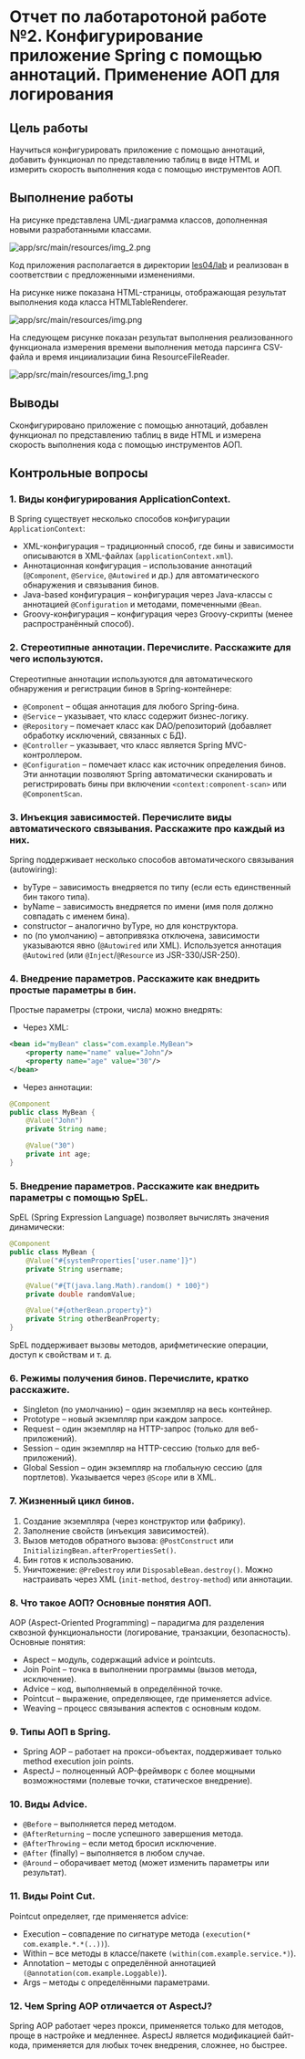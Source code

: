 # Отчет по лаботаротоной работе №2. Конфигурирование приложение Spring c помощью аннотаций. Применение AOП для логирования
## Цель работы
Научиться конфигурировать приложение с помощью аннотаций, добавить функционал по представлению таблиц в виде HTML и измерить скорость выполнения кода с помощью инструментов АОП.
## Выполнение работы
На рисунке представлена UML-диаграмма классов, дополненная новыми разработанными классами.

![app/src/main/resources/img_2.png](app/src/main/resources/img_2.png)

Код приложения располагается в директории [les04/lab](/les04/lab/) и реализован в соответствии с предложенными изменениями. 

На рисунке ниже показана HTML-страницы, отображающая результат выполнения кода класса HTMLTableRenderer.

![app/src/main/resources/img.png](app/src/main/resources/img.png)

На следующем рисунке показан результат выполнения реализованного функционала измерения времени выполнения метода парсинга CSV-файла и время инцииализации бина ResourceFileReader.

![app/src/main/resources/img_1.png](app/src/main/resources/img_1.png)

## Выводы
Сконфигурировано приложение с помощью аннотаций, добавлен функционал по представлению таблиц в виде HTML и измерена скорость выполнения кода с помощью инструментов АОП.
## Контрольные вопросы
### 1. Виды конфигурирования ApplicationContext.
В Spring существует несколько способов конфигурации `ApplicationContext`:
* XML-конфигурация – традиционный способ, где бины и зависимости описываются в XML-файлах (`applicationContext.xml`).
* Аннотационная конфигурация – использование аннотаций (`@Component`, `@Service`, `@Autowired` и др.) для автоматического обнаружения и связывания бинов.
* Java-based конфигурация – конфигурация через Java-классы с аннотацией `@Configuration` и методами, помеченными `@Bean`.
* Groovy-конфигурация – конфигурация через Groovy-скрипты (менее распространённый способ).
### 2. Стереотипные аннотации. Перечислите. Расскажите для чего используются.
Стереотипные аннотации используются для автоматического обнаружения и регистрации бинов в Spring-контейнере:
* `@Component` – общая аннотация для любого Spring-бина.
* `@Service` – указывает, что класс содержит бизнес-логику.
* `@Repository` – помечает класс как DAO/репозиторий (добавляет обработку исключений, связанных с БД). 
* `@Controller` – указывает, что класс является Spring MVC-контроллером. 
* `@Configuration` – помечает класс как источник определения бинов.
Эти аннотации позволяют Spring автоматически сканировать и регистрировать бины при включении `<context:component-scan>` или `@ComponentScan`.
### 3. Инъекция зависимостей. Перечислите виды автоматического связывания. Расскажите про каждый из них.
Spring поддерживает несколько способов автоматического связывания (autowiring):
* byType – зависимость внедряется по типу (если есть единственный бин такого типа).
* byName – зависимость внедряется по имени (имя поля должно совпадать с именем бина).
* constructor – аналогично byType, но для конструктора.
* no (по умолчанию) – автопривязка отключена, зависимости указываются явно (`@Autowired` или XML).
Используется аннотация `@Autowired` (или `@Inject`/`@Resource` из JSR-330/JSR-250).
### 4. Внедрение параметров. Расскажите как внедрить простые параметры в бин.
Простые параметры (строки, числа) можно внедрять:
* Через XML:
```xml
<bean id="myBean" class="com.example.MyBean">
    <property name="name" value="John"/>
    <property name="age" value="30"/>
</bean>
```
* Через аннотации:
```java
@Component
public class MyBean {
    @Value("John")
    private String name;

    @Value("30")
    private int age;
}
```
### 5. Внедрение параметров. Расскажите как внедрить параметры с помощью SpEL.
SpEL (Spring Expression Language) позволяет вычислять значения динамически:
```java
@Component
public class MyBean {
    @Value("#{systemProperties['user.name']}")
    private String username;

    @Value("#{T(java.lang.Math).random() * 100}")
    private double randomValue;

    @Value("#{otherBean.property}")
    private String otherBeanProperty;
}
```
SpEL поддерживает вызовы методов, арифметические операции, доступ к свойствам и т. д.
### 6. Режимы получения бинов. Перечислите, кратко расскажите.
* Singleton (по умолчанию) – один экземпляр на весь контейнер.
* Prototype – новый экземпляр при каждом запросе.
* Request – один экземпляр на HTTP-запрос (только для веб-приложений).
* Session – один экземпляр на HTTP-сессию (только для веб-приложений).
* Global Session – один экземпляр на глобальную сессию (для портлетов).
Указывается через `@Scope` или в XML.
### 7. Жизненный цикл бинов.
1. Создание экземпляра (через конструктор или фабрику).
2. Заполнение свойств (инъекция зависимостей).
3. Вызов методов обратного вызова: `@PostConstruct` или `InitializingBean.afterPropertiesSet()`.
4. Бин готов к использованию.
5. Уничтожение: `@PreDestroy` или `DisposableBean.destroy()`.
Можно настраивать через XML (`init-method`, `destroy-method`) или аннотации.
### 8. Что такое АОП? Основные понятия АОП.
AOP (Aspect-Oriented Programming) – парадигма для разделения сквозной функциональности (логирование, транзакции, безопасность).
Основные понятия:
* Aspect – модуль, содержащий advice и pointcuts.
* Join Point – точка в выполнении программы (вызов метода, исключение).
* Advice – код, выполняемый в определённой точке.
* Pointcut – выражение, определяющее, где применяется advice.
* Weaving – процесс связывания аспектов с основным кодом.
### 9. Типы АОП в Spring.
* Spring AOP – работает на прокси-объектах, поддерживает только method execution join points.
* AspectJ – полноценный AOP-фреймворк с более мощными возможностями (полевые точки, статическое внедрение).
### 10. Виды Advice.
* `@Before` – выполняется перед методом.
* `@AfterReturning` – после успешного завершения метода.
* `@AfterThrowing` – если метод бросил исключение.
* `@After` (finally) – выполняется в любом случае.
* `@Around` – оборачивает метод (может изменить параметры или результат).
### 11. Виды Point Cut.
Pointcut определяет, где применяется advice:
* Execution – совпадение по сигнатуре метода `(execution(* com.example.*.*(..))`).
* Within – все методы в классе/пакете `(within(com.example.service.*)`).
* Annotation – методы с определённой аннотацией `(@annotation(com.example.Loggable)`).
* Args – методы с определёнными параметрами.
### 12. Чем Spring AOP отличается от AspectJ?
Spring AOP работает через прокси, применяется только для методов, проще в настройке и медленнее.
AspectJ является модификацией байт-кода, применяется для любых точек внедрения, сложнее, но быстрее.

